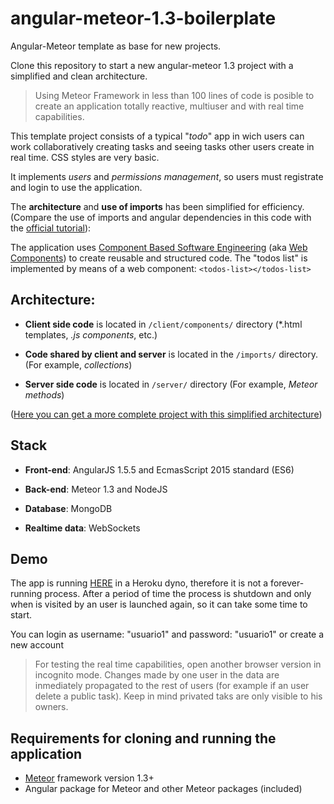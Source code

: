 # angular-meteor-1.3-boilerplate
Angular-Meteor template as base for new projects.

Clone this repository to start a new angular-meteor 1.3 project with a simplified and clean architecture.

> Using Meteor Framework in less than 100 lines of code is posible to create an application totally reactive, multiuser and with real time capabilities.
>

This template project consists of a typical "*todo*" app in wich users can work collaboratively creating tasks and seeing tasks other users create in real time. CSS styles are very basic.

It implements *users* and *permissions management*, so users must registrate and login to use the application.

The **architecture** and **use of imports** has been simplified for efficiency. (Compare the use of imports and angular dependencies in this code with the [official tutorial](https://www.meteor.com/tutorials/angular/creating-an-app)):

The application uses [Component Based Software Engineering](https://en.wikipedia.org/wiki/Component-based_software_engineering) (aka [Web Components](https://en.wikipedia.org/wiki/Web_Components)) to create reusable and structured code. The "todos list" is implemented by means of a web component: `<todos-list></todos-list>`



## Architecture:

- **Client side code** is located in `/client/components/` directory (*.html templates, *.js components*, etc.)

- **Code shared by client and server** is located in the `/imports/` directory. (For example, *collections*)
- **Server side code** is located in `/server/` directory (For example, *Meteor methods*)


([Here you can get a more complete project with this simplified architecture](https://github.com/YagoLopez/angular-meteor-socially))



## Stack

- **Front-end**: AngularJS 1.5.5 and EcmasScript 2015 standard (ES6)

- **Back-end**: Meteor 1.3 and NodeJS

- **Database**: MongoDB

- **Realtime data**: WebSockets




## Demo

The app is running [HERE](https://meteortestyls.herokuapp.com/) in a Heroku dyno, therefore it is not a forever-running process. After a period of time the process is shutdown and only when is visited by an user is launched again, so it can take some time to start.

You can login as username: "usuario1" and password: "usuario1" or create a new account

>
>For testing the real time capabilities, open another browser version in incognito mode. Changes made by one user in the data are inmediately propagated to the rest of users (for example if an user delete a public task). Keep in mind privated taks are only visible to his owners.
>




## Requirements for cloning and running the application

- [Meteor](http://www.meteor.com) framework version  1.3+
- Angular package for Meteor and other Meteor packages (included)